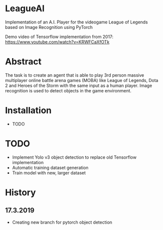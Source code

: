 # LeagueAI
Implementation of an A.I. Player for the videogame League of Legends based on Image Recognition using PyTorch

Demo video of Tensorflow implementation from 2017: https://www.youtube.com/watch?v=KRWFCaXfOTk

# Abstract
The task is to create an agent that is able to play 3rd person massive multiplayer online battle arena games (MOBA) like League of Legends, Dota 2 and Heroes of the Storm with the same input as a human player.
Image recognition is used to detect objects in the game environment.

# Installation
- TODO

# TODO
- Implement Yolo v3 object detection to replace old Tensorflow implementation
- Automatic training dataset generation
- Train model with new, larger dataset

# History

## 17.3.2019
- Creating new branch for pytorch object detection



